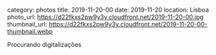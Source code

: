 category: photos 
title: 2019-11-20-00
date: 2019-11-20
location: Lisboa
photo_url: https://d22fkxs2pw9y3y.cloudfront.net/2019-11-20-00.jpg
thumbnail_url: https://d22fkxs2pw9y3y.cloudfront.net/2019-11-20-00-thumbnail.webp

Procurando digitalizações 
